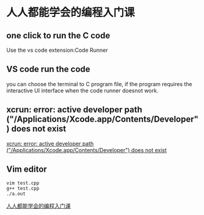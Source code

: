 

# 人人都能学会的编程入门课

## one click to run the C code
Use the vs code extension:Code Runner

## VS code run the code

you can choose the terminal to C program file, if the program requires the interactive UI interface when the code runner doesnot work.

## xcrun: error: active developer path ("/Applications/Xcode.app/Contents/Developer") does not exist
[xcrun: error: active developer path ("/Applications/Xcode.app/Contents/Developer") does not exist](https://stackoverflow.com/questions/35009531/xcrun-error-active-developer-path-applications-xcode-app-contents-developer)   

## Vim editor
```
vim test.cpp
g++ test.cpp
./a.out
```
[人人都能学会的编程入门课](https://time.geekbang.org/column/article/185179?cid=100043901)  

